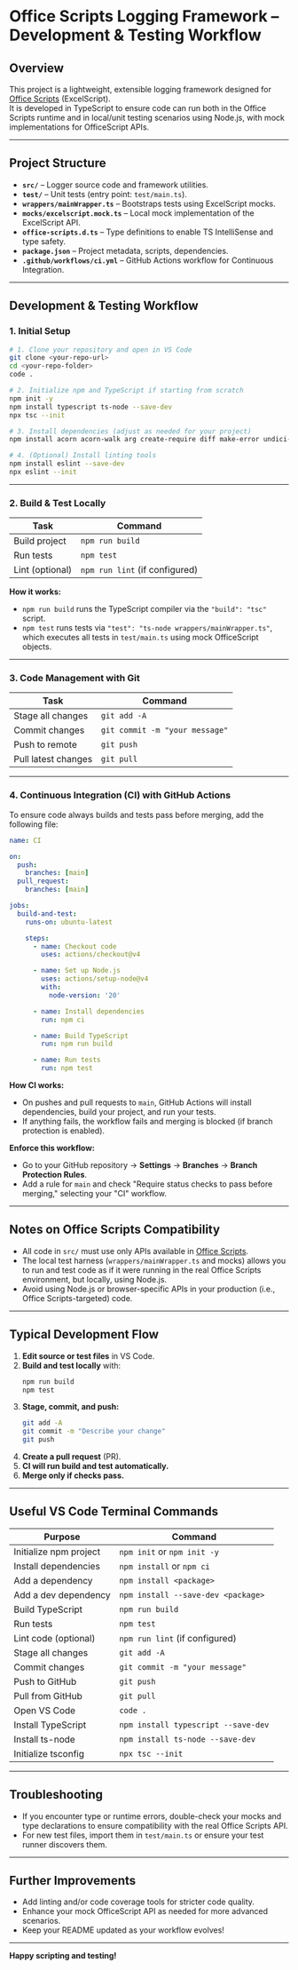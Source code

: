 # Office Scripts Logging Framework – Development & Testing Workflow

## Overview

This project is a lightweight, extensible logging framework designed for [Office Scripts](https://learn.microsoft.com/en-us/office/dev/scripts/overview/excel) (ExcelScript).  
It is developed in TypeScript to ensure code can run both in the Office Scripts runtime and in local/unit testing scenarios using Node.js, with mock implementations for OfficeScript APIs.

---

## Project Structure

- **`src/`** – Logger source code and framework utilities.
- **`test/`** – Unit tests (entry point: `test/main.ts`).
- **`wrappers/mainWrapper.ts`** – Bootstraps tests using ExcelScript mocks.
- **`mocks/excelscript.mock.ts`** – Local mock implementation of the ExcelScript API.
- **`office-scripts.d.ts`** – Type definitions to enable TS IntelliSense and type safety.
- **`package.json`** – Project metadata, scripts, dependencies.
- **`.github/workflows/ci.yml`** – GitHub Actions workflow for Continuous Integration.

---

## Development & Testing Workflow

### 1. **Initial Setup**

```sh
# 1. Clone your repository and open in VS Code
git clone <your-repo-url>
cd <your-repo-folder>
code .

# 2. Initialize npm and TypeScript if starting from scratch
npm init -y
npm install typescript ts-node --save-dev
npx tsc --init

# 3. Install dependencies (adjust as needed for your project)
npm install acorn acorn-walk arg create-require diff make-error undici-types v8-compile-cache-lib yn

# 4. (Optional) Install linting tools
npm install eslint --save-dev
npx eslint --init
```

---

### 2. **Build & Test Locally**

| **Task**         | **Command**                                 |
|------------------|---------------------------------------------|
| Build project    | `npm run build`                             |
| Run tests        | `npm test`                                  |
| Lint (optional)  | `npm run lint` (if configured)              |

**How it works:**  
- `npm run build` runs the TypeScript compiler via the `"build": "tsc"` script.
- `npm test` runs tests via `"test": "ts-node wrappers/mainWrapper.ts"`, which executes all tests in `test/main.ts` using mock OfficeScript objects.

---

### 3. **Code Management with Git**

| **Task**                  | **Command**                        |
|---------------------------|------------------------------------|
| Stage all changes         | `git add -A`                       |
| Commit changes            | `git commit -m "your message"`     |
| Push to remote            | `git push`                         |
| Pull latest changes       | `git pull`                         |

---

### 4. **Continuous Integration (CI) with GitHub Actions**

To ensure code always builds and tests pass before merging, add the following file:

```yaml name=.github/workflows/ci.yml
name: CI

on:
  push:
    branches: [main]
  pull_request:
    branches: [main]

jobs:
  build-and-test:
    runs-on: ubuntu-latest

    steps:
      - name: Checkout code
        uses: actions/checkout@v4

      - name: Set up Node.js
        uses: actions/setup-node@v4
        with:
          node-version: '20'

      - name: Install dependencies
        run: npm ci

      - name: Build TypeScript
        run: npm run build

      - name: Run tests
        run: npm test
```

**How CI works:**  
- On pushes and pull requests to `main`, GitHub Actions will install dependencies, build your project, and run your tests.
- If anything fails, the workflow fails and merging is blocked (if branch protection is enabled).

**Enforce this workflow:**  
- Go to your GitHub repository → **Settings** → **Branches** → **Branch Protection Rules**.
- Add a rule for `main` and check "Require status checks to pass before merging," selecting your "CI" workflow.

---

## Notes on Office Scripts Compatibility

- All code in `src/` must use only APIs available in [Office Scripts](https://learn.microsoft.com/en-us/office/dev/scripts/).
- The local test harness (`wrappers/mainWrapper.ts` and mocks) allows you to run and test code as if it were running in the real Office Scripts environment, but locally, using Node.js.
- Avoid using Node.js or browser-specific APIs in your production (i.e., Office Scripts-targeted) code.

---

## Typical Development Flow

1. **Edit source or test files** in VS Code.
2. **Build and test locally** with:
   ```sh
   npm run build
   npm test
   ```
3. **Stage, commit, and push:**
   ```sh
   git add -A
   git commit -m "Describe your change"
   git push
   ```
4. **Create a pull request** (PR).
5. **CI will run build and test automatically.**
6. **Merge only if checks pass.**

---

## Useful VS Code Terminal Commands

| **Purpose**                | **Command**                                                    |
|----------------------------|---------------------------------------------------------------|
| Initialize npm project     | `npm init` or `npm init -y`                                   |
| Install dependencies       | `npm install` or `npm ci`                                     |
| Add a dependency           | `npm install <package>`                                       |
| Add a dev dependency       | `npm install --save-dev <package>`                            |
| Build TypeScript           | `npm run build`                                               |
| Run tests                  | `npm test`                                                    |
| Lint code (optional)       | `npm run lint` (if configured)                                |
| Stage all changes          | `git add -A`                                                  |
| Commit changes             | `git commit -m "your message"`                                |
| Push to GitHub             | `git push`                                                    |
| Pull from GitHub           | `git pull`                                                    |
| Open VS Code               | `code .`                                                      |
| Install TypeScript         | `npm install typescript --save-dev`                           |
| Install ts-node            | `npm install ts-node --save-dev`                              |
| Initialize tsconfig        | `npx tsc --init`                                              |

---

## Troubleshooting

- If you encounter type or runtime errors, double-check your mocks and type declarations to ensure compatibility with the real Office Scripts API.
- For new test files, import them in `test/main.ts` or ensure your test runner discovers them.

---

## Further Improvements

- Add linting and/or code coverage tools for stricter code quality.
- Enhance your mock OfficeScript API as needed for more advanced scenarios.
- Keep your README updated as your workflow evolves!

---

**Happy scripting and testing!**
